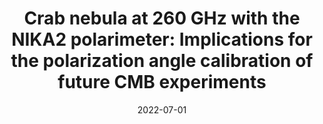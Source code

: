 ---
title: "Crab nebula at 260 GHz with the NIKA2 polarimeter: Implications for the polarization angle calibration of future CMB experiments"
collection: "co_procs"
permalink: /publications/2022EPJWC.25700042R
date: 2022-07-01
venue: "mm Universe @ NIKA2 - Observing the mm Universe with the NIKA2 Camera"
citation: "Ritacco, A., Adam, R., Ade, P., et al. (2022), mm Universe @ NIKA2 - Observing the mm Universe with the NIKA2 Camera, 257, 00042."
---